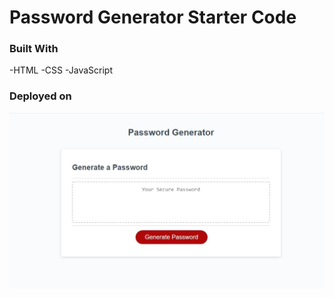 # Password Generator Starter Code
### Built With 
-HTML
-CSS
-JavaScript 
### Deployed on 

<img src = "screenshot.jpg">
